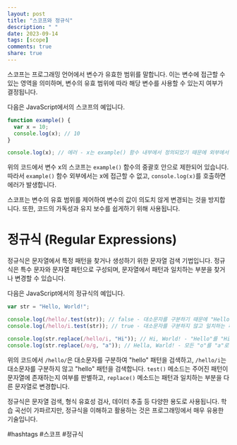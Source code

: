 ```yaml
---
layout: post
title: "스코프와 정규식"
description: " "
date: 2023-09-14
tags: [scope]
comments: true
share: true
---
```

스코프는 프로그래밍 언어에서 변수가 유효한 범위를 말합니다. 이는 변수에 접근할 수 있는 영역을 의미하며, 변수의 유효 범위에 따라 해당 변수를 사용할 수 있는지 여부가 결정됩니다. 

다음은 JavaScript에서의 스코프의 예입니다.

```javascript
function example() {
  var x = 10;
  console.log(x); // 10
}

console.log(x); // 에러 - x는 example() 함수 내부에서 정의되었기 때문에 외부에서 접근할 수 없음
```

위의 코드에서 변수 x의 스코프는 `example()` 함수의 중괄호 안으로 제한되어 있습니다. 따라서 `example()` 함수 외부에서는 x에 접근할 수 없고, `console.log(x)`를 호출하면 에러가 발생합니다.

스코프는 변수의 유효 범위를 제어하여 변수의 값이 의도치 않게 변경되는 것을 방지합니다. 또한, 코드의 가독성과 유지 보수를 쉽게하기 위해 사용됩니다.

# 정규식 (Regular Expressions)
정규식은 문자열에서 특정 패턴을 찾거나 생성하기 위한 문자열 검색 기법입니다. 정규식은 특수 문자와 문자열 패턴으로 구성되며, 문자열에서 패턴과 일치하는 부분을 찾거나 변경할 수 있습니다.

다음은 JavaScript에서의 정규식의 예입니다.

```javascript
var str = "Hello, World!";

console.log(/hello/.test(str)); // false - 대소문자를 구분하기 때문에 "Hello"와는 일치하지 않음
console.log(/hello/i.test(str)); // true - 대소문자를 구분하지 않고 일치하는 패턴 검색

console.log(str.replace(/hello/i, "Hi")); // Hi, World! - "Hello"를 "Hi"로 변경
console.log(str.replace(/o/g, "a")); // Hella, Warld! - 모든 "o"를 "a"로 변경
```

위의 코드에서 `/hello/`은 대소문자를 구분하여 "hello" 패턴을 검색하고, `/hello/i`는 대소문자를 구분하지 않고 "hello" 패턴을 검색합니다. `test()` 메소드는 주어진 패턴이 문자열에 존재하는지 여부를 판별하고, `replace()` 메소드는 패턴과 일치하는 부분을 다른 문자열로 변경합니다.

정규식은 문자열 검색, 형식 유효성 검사, 데이터 추출 등 다양한 용도로 사용됩니다. 학습 곡선이 가파르지만, 정규식을 이해하고 활용하는 것은 프로그래밍에서 매우 유용한 기술입니다.

#hashtags #스코프 #정규식